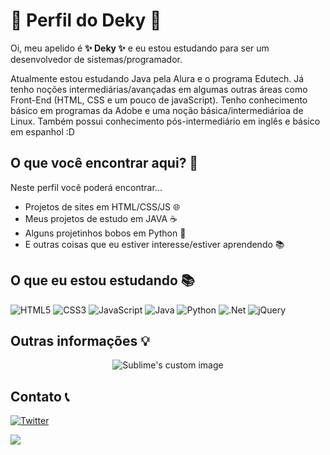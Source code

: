 # 🌟 Perfil do Deky 🌟

Oi, meu apelido é **✨ Deky ✨** e eu estou estudando para ser um desenvolvedor de sistemas/programador.

Atualmente estou estudando Java pela Alura e o programa Edutech. Já tenho noções intermediárias/avançadas em algumas outras áreas como Front-End (HTML, CSS e um pouco de javaScript). Tenho conhecimento básico em programas da Adobe e uma noção básica/intermediárioa de Linux. Também possui conhecimento pós-intermediário em inglês e básico em espanhol :D

## O que você encontrar aqui? 🤔  
Neste perfil você poderá encontrar...

* Projetos de sites em HTML/CSS/JS 🌐
* Meus projetos de estudo em JAVA ☕
* Alguns projetinhos bobos em Python 🐍
* E outras coisas que eu estiver interesse/estiver aprendendo 📚

## O que eu estou estudando 📚
![HTML5](https://img.shields.io/badge/html5-%23E34F26.svg?style=for-the-badge&logo=html5&logoColor=white) ![CSS3](https://img.shields.io/badge/css3-%231572B6.svg?style=for-the-badge&logo=css3&logoColor=white) ![JavaScript](https://img.shields.io/badge/javascript-%23323330.svg?style=for-the-badge&logo=javascript&logoColor=%23F7DF1E)  ![Java](https://img.shields.io/badge/java-%23ED8B00.svg?style=for-the-badge&logo=java&logoColor=white) ![Python](https://img.shields.io/badge/python-3670A0?style=for-the-badge&logo=python&logoColor=ffdd54) ![.Net](https://img.shields.io/badge/.NET-5C2D91?style=for-the-badge&logo=.net&logoColor=white) ![jQuery](https://img.shields.io/badge/jquery-%230769AD.svg?style=for-the-badge&logo=jquery&logoColor=white)

## Outras informações 💡
<p align="center">
  <img src="https://spotify-recently-played-readme.vercel.app/api?user=31k7ggmfuugx6r67fkbhqzn4src4" alt="Sublime's custom image"/>
</p>

## Contato 📞
[![Twitter](https://img.shields.io/badge/Twitter-%231DA1F2.svg?logo=Twitter&logoColor=white)](https://twitter.com/@MondlichtRicky) 


![](https://media.tenor.com/KVXBYKd3YZAAAAAS/cat-dance.gif)




<!--
**DekyDekyDeky/DekyDekyDeky** is a ✨ _special_ ✨ repository because its `README.md` (this file) appears on your GitHub profile.

Here are some ideas to get you started:

- 🔭 I’m currently working on ...
- 🌱 I’m currently learning ...
- 👯 I’m looking to collaborate on ...
- 🤔 I’m looking for help with ...
- 💬 Ask me about ...
- 📫 How to reach me: ...
- 😄 Pronouns: ...
- ⚡ Fun fact: ...
-->
